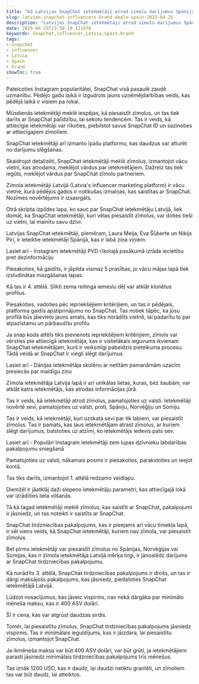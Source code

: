 ```yaml
---
title: "Kā Latvijas SnapChat ietekmētāji atrod zīmolu darījumus Spānijā"
slug: latvian-snapchat-influencers-brand-deals-spain-2025-04-25
description: "Latvijas SnapChat ietekmētāji atrod zīmolu darījumus Spānijā, izmantojot vācu vietni, kas atrodama, meklējot vārdus par ietekmētājiem."
date: 2025-04-25T23:50:19.121478
keywords: Snapchat,influencer,Latvia,Spain,brand
tags:
- Snapchat
- influencer
- Latvia
- Spain
- brand
showToc: true
---
```


Pateicoties Instagram popularitātei, SnapChat visā pasaulē zaudē uzmanību. Pēdējo gadu laikā ir izgudrots jauns uzņēmējdarbības veids, kas pēdējā laikā ir visiem pa rokai.

Mūsdienās ietekmētāji meklē iespējas, kā piesaistīt zīmolus, un tas tiek darīts ar SnapChat palīdzību, lai sekotu tendencēm. Tas ir veids, kā attiecīgie ietekmētāji var rīkoties, piebilstot savus SnapChat ID un sazinoties ar attiecīgajiem zīmoliem.




SnapChat ietekmētāji arī izmanto īpašu platformu, kas daudzus var atturēt no darījumu slēgšanas.

Skaidrojot detalizēti, SnapChat ietekmētāji meklē zīmolus, izmantojot vācu vietni, kas atrodama, meklējot vārdus par ietekmētājiem. Dažreiz tas tiek iegūts, meklējot vārdus par SnapChat zīmolu partneriem.

Zīmola ietekmētāji Latvijā (Latvia's influencer marketing platform) ir vācu vietne, kurā pēdējos gados ir notikušas izmaiņas, kas saistītas ar SnapChat. Nozīmes novērtējums ir izsasrgāts.

Otrā skripta izpildes lapa, ko sauc par SnapChat ietekmētāju Latvijā, liek domāt, ka SnapChat ietekmētāji, kuri vēlas piesaistīt zīmolus, var doties tieši uz vietni, lai mainītu savu dzīvi.

Latvijas SnapChat ietekmētāji, piemēram, Laura Meija, Eva Šūberte un Nikijs Piri, ir ieteiktie ietekmētāji Spānijā, kas ir labā ziņa viņiem.


Lasiet arī - Instagram ietekmētāji PVD rīkotajā pasākumā izrāda iecietību pret dezinformāciju


Piesakoties, kā gaidīts, ir jāpilda vismaz 5 prasības, jo vācu mājas lapā tiek izsludinātas mazgāšanas lapas.

Kā tas ir 4. attēlā. Slikti zema reitinga iemeslu dēļ var atklāt klonētus profilus.



Piesakoties, vadoties pēc iepriekšējiem kritērijiem, un tas ir pēdējais, platforma gaidīs apstiprinājumu no SnapChat. Tas notiek tāpēc, ka jūsu profilā būs jāievieto jauns amats, kas tiks norādīts vietnē, lai padarītu to par atpazīstamu un pārbaudītu profilu.

Ja snap koda attēls tiks pievienots iepriekšējiem kritērijiem, zīmols var vērsties pie attiecīgā ietekmētāja, kas ir vislielākais ieguvums ikvienam SnapChat ietekmētājam, kurš ir veiksmīgi pabeidzis pieteikuma procesu. Tādā veidā ar SnapChat ir viegli slēgt darījumus.


Lasiet arī - Dānijas ietekmētāja skolēnu ar netītām pamanāmām uzacīm piesiecās par maldīgu ziņu


Zīmola ietekmētāja Latvija lapā ir arī unikālas lietas, kuras, bez šaubām, var atklāt katrs ietekmētājs, kas atrodas informācijas jūrā.

Tas ir veids, kā ietekmētāji atrod zīmolus, pamatojoties uz valsti. Ietekmētāji novērtē sevi, pamatojoties uz valsti, proti, Spāniju, Norvēģiju un Somiju.

Tas ir veids, kā ietekmētāji, kuri uzskata sevi par tik labiem, var piesaistīt zīmolus. Tas ir pamats, kas ļaus ietekmētājam atrast zīmolus, ar kuriem slēgt darījumus, balstoties uz atzīmi, ko ietekmētājs iedevis pats sev.


Lasiet arī - Populāri Instagram ietekmētāji zem lupas dzīvnieku labdarības pakalpojumu sniegšanā


Pamatojoties uz valsti, nākamais posms ir piesakoties, parakstoties un ieejot kontā.

Tas tiks darīts, izmantojot 1. attēlā redzamo veidlapu.

Diemžēl ir jāatklāj daži slepeno ietekmētāju parametri, kas attiecīgajā lokā var izrādīties liela vilšanās.



Tā kā tagad ietekmētāji meklē zīmolus, kas saistīti ar SnapChat, pakalpojumi ir jāsniedz, un tas noteikti ir saistīts ar SnapChat.

SnapChat tirdzniecības pakalpojums, kas ir pieejams arī vācu tīmekļa lapā, ir vēl viens veids, kā SnapChat ietekmētāji, kuriem nav zīmola, var piesaistīt zīmolus.

Bet pirms ietekmētāji var piesaistīt zīmolus no Spānijas, Norvēģijas vai Somijas, kas ir zīmola ietekmētāja Latvijā mērķa tirgi, ir jānoslēdz darījums ar SnapChat tirdzniecības pakalpojumu.

Kā norādīts 3. attēlā, SnapChat tirdzniecības pakalpojums ir drošs, un tas ir dārgi maksājošs pakalpojums, kas jāsniedz, piedaloties SnapChat ietekmētājā Latvijā.

Lūdzot nosacījumus, kas jāveic vispirms, nav nekā dārgāka par minimālo mēneša maksu, kas ir 400 ASV dolāri.

Šī ir cena, kas var atgrūst daudzas sirdis.

Tomēr, lai piesaistītu zīmolus, SnapChat tirdzniecības pakalpojums jāsniedz vispirms. Tas ir minimālais ieguldījums, kas ir jāizdara, lai piesaistītu zīmolus, izmantojot SnapChat.

Ja ikmēneša maksa var būt 400 ASV dolāri, var būt grūti, ja ietekmētājiem parasti jāsniedz minimālais tirdzniecības pakalpojums trīs mēnešus.

Tas iznāk 1200 USD, kas ir daudz, lai daudzi netiktu grantēti, un zīmoliem tas var būt daudz, lai atteiktos.